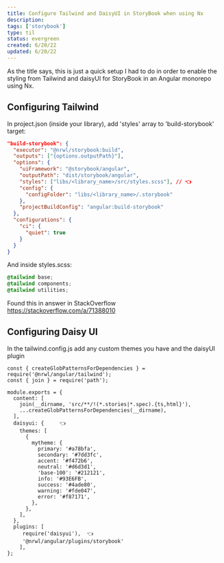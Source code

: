 ```yaml
---
title: Configure Tailwind and DaisyUI in StoryBook when using Nx
description:
tags: ['storybook']
type: til
status: evergreen
created: 6/20/22
updated: 6/20/22
---
```


As the title says, this is just a quick setup I had to do in order to enable the styling from Tailwind and daisyUI for StoryBook in an Angular monorepo using Nx.

## Configuring Tailwind
In project.json (inside your library), add 'styles' array to 'build-storybook' target:

```json
"build-storybook": {
  "executor": "@nrwl/storybook:build",
  "outputs": ["{options.outputPath}"],
  "options": {
    "uiFramework": "@storybook/angular",
    "outputPath": "dist/storybook/angular",
    "styles": ["libs/<library_name>/src/styles.scss"], // 👈
    "config": {
      "configFolder": "libs/<library_name>/.storybook"
    },
    "projectBuildConfig": "angular:build-storybook"
  },
  "configurations": {
    "ci": {
      "quiet": true
    }
  }
}
```

And inside styles.scss:

```css
@tailwind base;
@tailwind components;
@tailwind utilities;
```

Found this in answer in StackOverflow https://stackoverflow.com/a/71388010 

## Configuring Daisy UI
In the tailwind.config.js add any custom themes you have and the daisyUI plugin

``` JS
const { createGlobPatternsForDependencies } = require('@nrwl/angular/tailwind');
const { join } = require('path');

module.exports = {
  content: [
    join(__dirname, 'src/**/!(*.stories|*.spec).{ts,html}'),
    ...createGlobPatternsForDependencies(__dirname),
  ],
  daisyui: {     👈
    themes: [
      {
        mytheme: {
          primary: '#a78bfa',
          secondary: '#7dd3fc',
          accent: '#f472b6',
          neutral: '#d6d3d1',
          'base-100': '#212121',
          info: '#93E6FB',
          success: '#4ade80',
          warning: '#fde047',
          error: '#f87171',
        },
      },
    ],
  },
  plugins: [
     require('daisyui'),  👈
     '@nrwl/angular/plugins/storybook' 
    ],
};
```